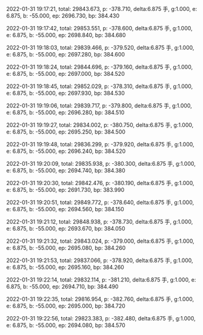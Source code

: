 2022-01-31 19:17:21, total: 29843.673, p: -378.710, delta:6.875 手, g:1.000, e: 6.875, b: -55.000, ep: 2696.730, bp: 384.430

2022-01-31 19:17:42, total: 29853.551, p: -378.600, delta:6.875 手, g:1.000, e: 6.875, b: -55.000, ep: 2698.840, bp: 384.680

2022-01-31 19:18:03, total: 29839.466, p: -379.520, delta:6.875 手, g:1.000, e: 6.875, b: -55.000, ep: 2697.280, bp: 384.600

2022-01-31 19:18:24, total: 29844.696, p: -379.160, delta:6.875 手, g:1.000, e: 6.875, b: -55.000, ep: 2697.000, bp: 384.520

2022-01-31 19:18:45, total: 29852.029, p: -378.310, delta:6.875 手, g:1.000, e: 6.875, b: -55.000, ep: 2697.930, bp: 384.530

2022-01-31 19:19:06, total: 29839.717, p: -379.800, delta:6.875 手, g:1.000, e: 6.875, b: -55.000, ep: 2696.280, bp: 384.510

2022-01-31 19:19:27, total: 29834.002, p: -380.750, delta:6.875 手, g:1.000, e: 6.875, b: -55.000, ep: 2695.250, bp: 384.500

2022-01-31 19:19:48, total: 29836.299, p: -379.920, delta:6.875 手, g:1.000, e: 6.875, b: -55.000, ep: 2696.240, bp: 384.520

2022-01-31 19:20:09, total: 29835.938, p: -380.300, delta:6.875 手, g:1.000, e: 6.875, b: -55.000, ep: 2694.740, bp: 384.380

2022-01-31 19:20:30, total: 29842.476, p: -380.190, delta:6.875 手, g:1.000, e: 6.875, b: -55.000, ep: 2691.730, bp: 383.990

2022-01-31 19:20:51, total: 29849.772, p: -378.640, delta:6.875 手, g:1.000, e: 6.875, b: -55.000, ep: 2694.560, bp: 384.150

2022-01-31 19:21:12, total: 29848.938, p: -378.730, delta:6.875 手, g:1.000, e: 6.875, b: -55.000, ep: 2693.670, bp: 384.050

2022-01-31 19:21:32, total: 29843.024, p: -379.000, delta:6.875 手, g:1.000, e: 6.875, b: -55.000, ep: 2695.080, bp: 384.260

2022-01-31 19:21:53, total: 29837.066, p: -378.920, delta:6.875 手, g:1.000, e: 6.875, b: -55.000, ep: 2695.160, bp: 384.260

2022-01-31 19:22:14, total: 29832.114, p: -381.210, delta:6.875 手, g:1.000, e: 6.875, b: -55.000, ep: 2694.710, bp: 384.490

2022-01-31 19:22:35, total: 29816.954, p: -382.760, delta:6.875 手, g:1.000, e: 6.875, b: -55.000, ep: 2695.000, bp: 384.720

2022-01-31 19:22:56, total: 29823.383, p: -382.480, delta:6.875 手, g:1.000, e: 6.875, b: -55.000, ep: 2694.080, bp: 384.570